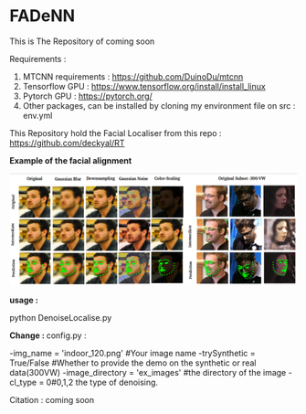 # FADeNN
This is The Repository of coming soon 


Requirements : 
1. MTCNN requirements : https://github.com/DuinoDu/mtcnn
2. Tensorflow GPU : https://www.tensorflow.org/install/install_linux
3. Pytorch GPU : https://pytorch.org/
3. Other packages, can be installed by cloning my environment file on src : env.yml

This Repository hold the Facial Localiser from this repo : https://github.com/deckyal/RT

<b> Example of the facial alignment </b>

![2D Facial Landmark Detection](Selection_403.png)

<b>usage : </b>

python DenoiseLocalise.py

<b> Change : </b>
config.py : 

-img_name = 'indoor_120.png' #Your image name
-trySynthetic = True/False #Whether to provide the demo on the synthetic or real data(300VW)
-image_directory = 'ex_images' #the directory of the image
-cl_type = 0#0,1,2 the type of denoising. 

Citation : 
coming soon
